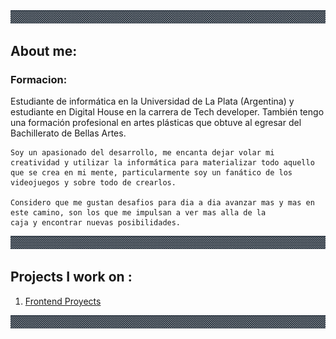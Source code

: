 <link href="style.css" rel="stylesheet"></link>

<div aling="center">
    <img src="img/Guardaanim2.gif" alt="Guarda">
</div>



<h2>About me:</h2>

  ### Formacion:
<p> Estudiante de informática en la Universidad de La Plata (Argentina) y estudiante en Digital House en la carrera de Tech developer.
    También tengo una formación profesional en artes plásticas que obtuve al egresar del Bachillerato de Bellas Artes. </p>
 
    
    Soy un apasionado del desarrollo, me encanta dejar volar mi creatividad y utilizar la informática para materializar todo aquello 
    que se crea en mi mente, particularmente soy un fanático de los videojuegos y sobre todo de crearlos.
    
    Considero que me gustan desafios para dia a dia avanzar mas y mas en este camino, son los que me impulsan a ver mas alla de la 
    caja y encontrar nuevas posibilidades.
    
<div aling="center">
    <img src="img/Guardaanim2.gif# alt="Guarda">
</div>
                                               
## Projects I work on :                                              
 
<ol>                                               
 <li> <a href = "https://julianpariss.github.io/Frontend">Frontend Proyects</a> </li>
</ol>                                                                         
<div aling="center">
    <img src="img/Guardaanim2.gif# alt="Guarda">
</div>   

